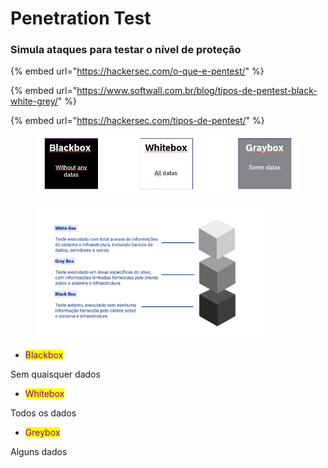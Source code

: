 # Penetration Test

### Simula ataques para testar o nível  de proteção

{% embed url="https://hackersec.com/o-que-e-pentest/" %}

{% embed url="https://www.softwall.com.br/blog/tipos-de-pentest-black-white-grey/" %}

{% embed url="https://hackersec.com/tipos-de-pentest/" %}

<figure><img src="../.gitbook/assets/image (3).png" alt=""><figcaption></figcaption></figure>

<figure><img src="../.gitbook/assets/image (1) (1).png" alt="" width="375"><figcaption></figcaption></figure>

* <mark style="color:purple;">Blackbox</mark>

Sem quaisquer dados

* <mark style="color:purple;">Whitebox</mark>

Todos os dados

* <mark style="color:purple;">Greybox</mark>

Alguns dados
